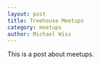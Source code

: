 ```yaml
---
layout: post
title: Treehouse Meetups
category: meetups
author: Michael Wiss
---
```


This is a post about meetups.